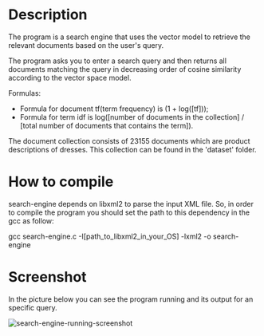 Description
=============

The program is a search engine that uses the vector model to retrieve the relevant documents based on the user's query.

The program asks you to enter a search query and then returns all documents matching the query in decreasing order of cosine similarity according to the vector space model.

Formulas:
- Formula for document tf(term frequency) is (1 + log([tf]));
- Formula for term idf is log([number of documents in the collection] / [total number of documents that contains the term]).

The document collection consists of 23155 documents which are product descriptions of dresses. This collection can be found in the 'dataset' folder.

How to compile
=============

search-engine depends on libxml2 to parse the input XML file. So, in order to compile the program you should set the path to this dependency in the gcc as follow:

gcc search-engine.c -I[path_to_libxml2_in_your_OS] -lxml2 -o search-engine

Screenshot
=============

In the picture below you can see the program running and its output for an specific query.

![search-engine-running-screenshot](https://cloud.githubusercontent.com/assets/9353351/4945300/56b4e85a-6606-11e4-8c75-bf78d701d2a3.png)

